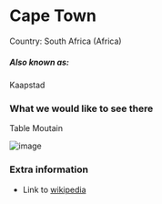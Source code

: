 # Cape Town

Country: South Africa (Africa)

##### Also known as:

Kaapstad

### What we would like to see there

Table Moutain 

![image](https://github.com/UCL-ARC-Workshops/202405-arcgit-workshop/assets/163411123/30de391a-7faf-40ac-a596-e5f648f7cd80)

### Extra information

- Link to [wikipedia](https://en.wikipedia.org/wiki/Cape_Town)

